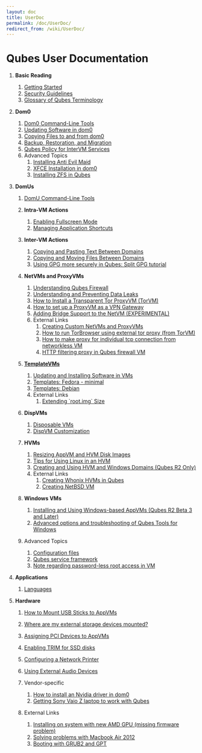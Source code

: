 ```yaml
---
layout: doc
title: UserDoc
permalink: /doc/UserDoc/
redirect_from: /wiki/UserDoc/
---
```


Qubes User Documentation
========================

1.  **Basic Reading**
    1.  [Getting Started](/wiki/GettingStarted/)
    2.  [Security Guidelines](/wiki/SecurityGuidelines/)
    3.  [Glossary of Qubes Terminology](/wiki/Glossary/)

2.  **Dom0**
    1.  [Dom0 Command-Line Tools](/wiki/DomZeroTools/)
    2.  [Updating Software in dom0](/wiki/SoftwareUpdateDom0/)
    3.  [Copying Files to and from dom0](/wiki/CopyToDomZero/)
    4.  [Backup, Restoration, and Migration](/wiki/BackupRestore/)
    5.  [Qubes Policy for InterVM Services](/wiki/Qrexec/#qubes-services-rpc-policy)
    6.  Advanced Topics
        1.  [Installing Anti Evil Maid](/wiki/AntiEvilMaid/)
        2.  [XFCE Installation in dom0](/wiki/UserDoc/XFCE/)
        3.  [Installing ZFS in Qubes](/wiki/ZFS/)

3.  **DomUs**
    1.  [DomU Command-Line Tools](/wiki/VmTools/)
    2.  **Intra-VM Actions**
        1.  [Enabling Fullscreen Mode](/wiki/FullScreenMode/)
        2.  [Managing Application Shortcuts](/wiki/ManagingAppVmShortcuts/)

    3.  **Inter-VM Actions**
        1.  [Copying and Pasting Text Between Domains](/wiki/CopyPaste/)
        2.  [Copying and Moving Files Between Domains](/wiki/CopyingFiles/)
        3.  [Using GPG more securely in Qubes: Split GPG tutorial](/wiki/UserDoc/SplitGpg/)

    4.  **NetVMs and ProxyVMs**
        1.  [Understanding Qubes Firewall](/wiki/QubesFirewall/)
        2.  [Understanding and Preventing Data Leaks](/wiki/DataLeaks/)
        3.  [How to Install a Transparent Tor ProxyVM (TorVM)](/wiki/UserDoc/TorVM/)
        4.  [How to set up a ProxyVM as a VPN Gateway](/wiki/VPN/)
        5.  [Adding Bridge Support to the NetVM (EXPERIMENTAL)](/wiki/NetworkBridgeSupport/)
        6.  External Links
            1.  [Creating Custom NetVMs and ProxyVMs](http://theinvisiblethings.blogspot.com/2011/09/playing-with-qubes-networking-for-fun.html)
            2.  [How to run TorBrowser using external tor proxy (from TorVM)](https://groups.google.com/group/qubes-devel/msg/34f67194d3422bfa)
            3.  [How to make proxy for individual tcp connection from networkless VM](https://groups.google.com/group/qubes-devel/msg/4ca950ab6d7cd11a)
            4.  [HTTP filtering proxy in Qubes firewall VM](https://groups.google.com/group/qubes-devel/browse_thread/thread/5252bc3f6ed4b43e/d881deb5afaa2a6c#39c95d63fccca12b)

    5.  **[TemplateVMs](/doc/Templates/)**
        1.  [Updating and Installing Software in VMs](/wiki/SoftwareUpdateVM/)
        2.  [Templates: Fedora - minimal](/wiki/Templates/FedoraMinimal/)
        3.  [Templates: Debian](/wiki/Templates/Debian/)
        4.  External Links
            1.  [Extending \`root.img\` Size](https://groups.google.com/group/qubes-devel/msg/9d1ac581236ca9b4)

    6.  **DispVMs**
        1.  [Disposable VMs](/wiki/DisposableVms/)
        2.  [DispVM Customization](/wiki/UserDoc/DispVMCustomization/)

    7.  **HVMs**
        1.  [Resizing AppVM and HVM Disk Images](/wiki/ResizeDiskImage/)
        2.  [Tips for Using Linux in an HVM](/wiki/LinuxHVMTips/)
        3.  [Creating and Using HVM and Windows Domains (Qubes R2 Only)](/wiki/HvmCreate/)
        4.  External Links
            1.  [Creating Whonix HVMs in Qubes](https://www.whonix.org/wiki/Qubes)
            2.  [Creating NetBSD VM](https://groups.google.com/group/qubes-devel/msg/4015c8900a813985)

    8.  **Windows VMs**
        1.  [Installing and Using Windows-based AppVMs (Qubes R2 Beta 3 and Later)](/wiki/WindowsAppVms/)
        2.  [Advanced options and troubleshooting of Qubes Tools for Windows](/wiki/WindowsTools/)

    9.  Advanced Topics
        1.  [Configuration files](/wiki/UserDoc/ConfigFiles/)
        2.  [Qubes service framework](/wiki/QubesService/)
        3.  [Note regarding password-less root access in VM](/wiki/VMSudo/)

4.  **Applications**
    1.  [Languages](/wiki/LanguageLocalization/)

5.  **Hardware**
    1.  [How to Mount USB Sticks to AppVMs](/wiki/StickMounting/)
    2.  [Where are my external storage devices mounted?](/wiki/ExternalDeviceMountPoint/)
    3.  [Assigning PCI Devices to AppVMs](/wiki/AssigningDevices/)
    4.  [Enabling TRIM for SSD disks](/wiki/DiskTRIM/)
    5.  [Configuring a Network Printer](/wiki/NetworkPrinter/)
    6.  [Using External Audio Devices](/wiki/ExternalAudio/)
    7.  Vendor-specific
        1.  [How to install an Nvidia driver in dom0](/wiki/InstallNvidiaDriver/)
        2.  [Getting Sony Vaio Z laptop to work with Qubes](/wiki/SonyVaioTinkering/)

    8.  External Links
        1.  [Installing on system with new AMD GPU (missing firmware problem)](https://groups.google.com/group/qubes-devel/browse_thread/thread/e27a57b0eda62f76)
        2.  [Solving problems with Macbook Air 2012](https://groups.google.com/group/qubes-devel/browse_thread/thread/b8b0d819d2a4fc39/d50a72449107ab21#8a9268c09d105e69)
        3.  [Booting with GRUB2 and GPT](https://groups.google.com/group/qubes-devel/browse_thread/thread/e4ac093cabd37d2b/d5090c20d92c4128#d5090c20d92c4128)


